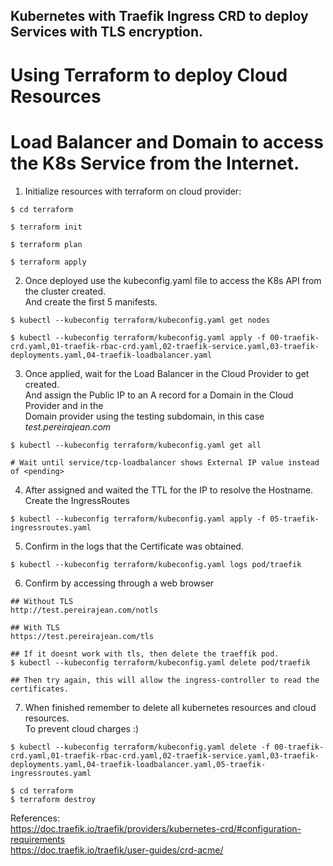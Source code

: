 ## Kubernetes with Traefik Ingress CRD to deploy Services with TLS encryption.
# Using Terraform to deploy Cloud Resources
# Load Balancer and Domain to access the K8s Service from the Internet. 

1. Initialize resources with terraform on cloud provider:

```
$ cd terraform

$ terraform init

$ terraform plan

$ terraform apply

```

2. Once deployed use the kubeconfig.yaml file to access the K8s API from the cluster created.  
And create the first 5 manifests.

```
$ kubectl --kubeconfig terraform/kubeconfig.yaml get nodes

$ kubectl --kubeconfig terraform/kubeconfig.yaml apply -f 00-traefik-crd.yaml,01-traefik-rbac-crd.yaml,02-traefik-service.yaml,03-traefik-deployments.yaml,04-traefik-loadbalancer.yaml
```

3. Once applied, wait for the Load Balancer in the Cloud Provider to get created.  
And assign the Public IP to an A record for a Domain in the Cloud Provider and in the  
Domain provider using the testing subdomain, in this case *test.pereirajean.com*

```
$ kubectl --kubeconfig terraform/kubeconfig.yaml get all

# Wait until service/tcp-loadbalancer shows External IP value instead of <pending>
```

4. After assigned and waited the TTL for the IP to resolve the Hostname.  
Create the IngressRoutes

```
$ kubectl --kubeconfig terraform/kubeconfig.yaml apply -f 05-traefik-ingressroutes.yaml
```

5. Confirm in the logs that the Certificate was obtained.
```
$ kubectl --kubeconfig terraform/kubeconfig.yaml logs pod/traefik
```

6. Confirm by accessing through a web browser

```
## Without TLS
http://test.pereirajean.com/notls

## With TLS
https://test.pereirajean.com/tls

## If it doesnt work with tls, then delete the traeffik pod.
$ kubectl --kubeconfig terraform/kubeconfig.yaml delete pod/traefik

## Then try again, this will allow the ingress-controller to read the certificates.
```


7. When finished remember to delete all kubernetes resources and cloud resources.  
To prevent cloud charges :)

```
$ kubectl --kubeconfig terraform/kubeconfig.yaml delete -f 00-traefik-crd.yaml,01-traefik-rbac-crd.yaml,02-traefik-service.yaml,03-traefik-deployments.yaml,04-traefik-loadbalancer.yaml,05-traefik-ingressroutes.yaml

$ cd terraform
$ terraform destroy
```
  
References:  
https://doc.traefik.io/traefik/providers/kubernetes-crd/#configuration-requirements  
https://doc.traefik.io/traefik/user-guides/crd-acme/

